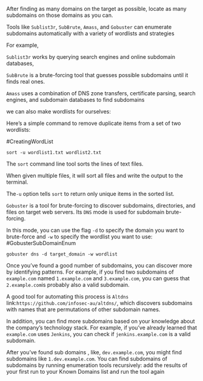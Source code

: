 
After finding as many domains on the target as possible, locate as many subdomains on those domains as you can.


Tools like `Sublist3r`, `SubBrute`, `Amass`, and `Gobuster` can enumerate subdomains automatically with a variety of wordlists and strategies


For example, 

`Sublist3r` works by querying search engines and online subdomain databases,

`SubBrute` is a brute-forcing tool that guesses possible subdomains until it finds real ones.

`Amass` uses a combination of DNS zone transfers, certificate parsing, search engines, and subdomain databases to find subdomains

we can also make wordlists for ourselves:

Here’s a simple command to remove duplicate items from a set of two wordlists:

#CreatingWordList
```shell
sort -u wordlist1.txt wordlist2.txt
```

The `sort` command line tool sorts the lines of text files.

When given multiple files, it will sort all files and write the output to the terminal. 

The`-u` option tells `sort` to return only unique items in the sorted list.

`Gobuster` is a tool for brute-forcing to discover subdomains, directories, and files on target web servers. Its `DNS` mode is used for subdomain brute-forcing. 

In this mode, you can use the flag `-d` to specify the domain you
want to brute-force and `-w` to specify the wordlist you want to use:
#GobusterSubDomainEnum
```shell
gobuster dns -d target_domain -w wordlist
```


Once you’ve found a good number of subdomains, you can discover more by identifying patterns. For example, if you find two subdomains of `example.com` named `1.example.com` and `3.example.com`, you can guess that `2.example.com`is probably also a valid subdomain. 

A good tool for automating this process is `Altdns`
link:`https://github.com/infosec-au/altdns/`,
which discovers subdomains with names that are 
permutations of other subdomain names.

In addition, you can find more subdomains based on your knowledge about the company’s technology stack. For example, if you’ve already learned that `example.com` uses `Jenkins`, you can check if `jenkins.example.com` is a valid subdomain.

 After you’ve found sub domains , like, `dev.example.com`, you might find subdomains like `1.dev.example.com`. You can find subdomains of subdomains by running enumeration tools recursively: add the results of your first run to your Known Domains list and run the tool again
